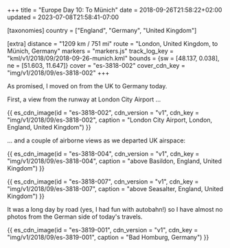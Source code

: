 +++
title = "Europe Day 10: To Münich"
date = 2018-09-26T21:58:22+02:00
updated = 2023-07-08T21:58:41-07:00

[taxonomies]
country = ["England", "Germany", "United Kingdom"]

[extra]
distance = "1209 km / 751 mi"
route = "London, United Kingdom, to Münich, Germany"
markers = "markers.js"
track_log_key = "kml/v1/2018/09/2018-09-26-munich.kml"
bounds = {sw = [48.137, 0.038], ne = [51.603, 11.647]}
cover = "es-3818-002"
cover_cdn_key = "img/v1/2018/09/es-3818-002"
+++

As promised, I moved on from the UK to Germany today.

<!-- more -->

First, a view from the runway at London City Airport ...

{{ es_cdn_image(id = "es-3818-002", cdn_version = "v1", cdn_key = "img/v1/2018/09/es-3818-002", caption = "London City Airport, London, England, United Kingdom") }}

... and a couple of airborne views as we departed UK airspace:

{{ es_cdn_image(id = "es-3818-004", cdn_version = "v1", cdn_key = "img/v1/2018/09/es-3818-004", caption = "above Basildon, England, United Kingdom") }}

{{ es_cdn_image(id = "es-3818-007", cdn_version = "v1", cdn_key = "img/v1/2018/09/es-3818-007", caption = "above Seasalter, England, United Kingdom") }}

It was a long day by road (yes, I had fun with autobahn!) so I have almost no photos from the German side of today's travels.

{{ es_cdn_image(id = "es-3819-001", cdn_version = "v1", cdn_key = "img/v1/2018/09/es-3819-001", caption = "Bad Homburg, Germany") }}
